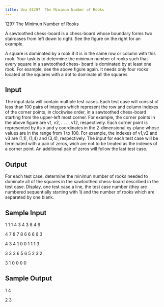 ```yaml
---
title: Uva 01297  The Minimun Number of Rooks
---
```


1297 The Minimun Number of Rooks

A sawtoothed chess-board is a chess-board whose boundary forms
two staircases from left down to right. See the figure on the right
for an example.

A square is dominated by a rook if it is in the same row or
column with this rook. Your task is to determine the minimun
number of rooks such that every square in a sawtoothed chess-
board is dominated by at least one rook. For example, see the
above figure again. It needs only four rooks located at the squares
with a dot to dominate all the squares.

## Input

The input data will contain multiple test cases. Each test case
will consist of less than 100 pairs of integers which represent the
row and column indexes of the corner points, in clockwise order, in a sawtoothed chess-board starting
from the upper-left most corner. For example, the corner points in the above figure are v1, v2, . . . , v12,
respectively. Each corner point is represented by its x and y coordinates in the 2-dimensional xy-plane
whose values are in the range from 1 to 100. For example, the indexes of v1,v2 and v3 are (1,1), (1,4)
and (3,4), respectively. The input for each test case will be terminated with a pair of zeros, wich are
not to be treated as the indexes of a corner point. An additional pair of zeros will follow the last test
case.

## Output

For each test case, determine the minimun number of rooks needed to dominate all of the squares in the
sawtoothed chess-board described in the test case. Display, one test case a line, the test case number
(they are numbered sequentially starting with 1) and the number of rooks which are separated by one
blank.

## Sample Input
<p></p><p>1 1 1 4 3 4 3 6 4 6</p><p></p><p>4 7 8 7 8 6 6 6 6 3</p><p></p><p>4 3 4 1 0 0 1 1 1 3</p><p></p><p>3 3 3 6 5 6 5 2 3 2</p><p></p><p>3 1 0 0 0 0</p><p></p>

## Sample Output
<p></p><p>1 4</p><p></p><p>2 3</p>